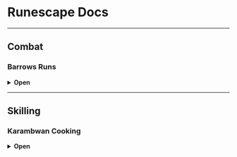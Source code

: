 # Runescape Docs

---

## Combat

### Barrows Runs
<details>
<summary><strong>Open</strong></summary>

#### Gear
- Max defend gear (Torag's Platebody etc)
- Ranged Gear (D'hide, ava's accumulator, Rune crossbow, bolts)
- Air Staff, Chaos runes
- Dramen Staff
- Ring of Dueling
- Dramen Staff

#### Teleports
- Shades of Mort'ton minigame TP  
- Dramen Staff → Cape → BKR → Boaty

#### Information
**Volgorde**  
1. **Dharok** — Melee Pray — Magic  
2. **Karil** — Ranged Pray — Magic
   - Als in Catacombs -> Door naar Ahrim
4. **Guthan** — Melee Pray — Magic  
5. **Ahrim** — Mage Pray — Ranged  
   - Rune crossbow + Ranged Gear swap
 6. **Torag** — Melee Pray — Magic  
7. **Verac** — Melee Pray — Magic  

**Catacombs**  
- 2× Skeleton  
- 1× Worm
Aim voor 83%

</details>

---

## Skilling

### Karambwan Cooking
<details>
<summary><strong>Open</strong></summary>

#### Gear
- (Spirit) Angler outfit  
- Dramen Staff  
- Ardougne Cape  
- Karambwan Vessel  
- Raw Karambwanji  
- Fish Barrel

#### Teleports
- **Karambwanji** — CKR  
- **Karambwan** — DKP  
- **Banken** — DJR  

#### Information
**Karambwanji vangen**  
- Met fishing net naar CKR

**Karambwan vangen**  
- Met fish barrel naar DKP  
- Banken bij DJR

</details>
